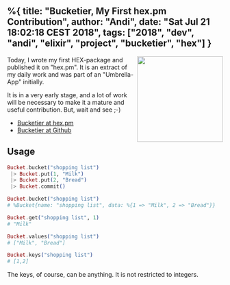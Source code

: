 %{
title: "Bucketier, My First hex.pm Contribution",
author: "Andi",
date: "Sat Jul 21 18:02:18 CEST 2018",
tags: ["2018", "dev", "andi", "elixir", "project", "bucketier", "hex"]
}
---
<img style="width: 200px" align="right" src="https://hexdocs.pm/bucketier/assets/logo.png" />

Today, I wrote my first HEX-package and published it on "hex.pm".
It is an extract of my daily work and was part of an "Umbrella-App" initially.

It is in a very early stage, and a lot of work will be necessary to make it a mature and useful contribution. But, wait and see ;-)


  * [Bucketier at hex.pm](https://hex.pm/packages/bucketier)
  * [Bucketier at Github](https://github.com/iboard/bucketier)

## Usage

```elixir
Bucket.bucket("shopping list")
 |> Bucket.put(1, "Milk")
 |> Bucket.put(2, "Bread")
 |> Bucket.commit()

Bucket.bucket("shopping list")
# %Bucket{name: "shopping list", data: %{1 => "Milk", 2 => "Bread"}}

Bucket.get("shopping list", 1)
# "Milk"

Bucket.values("shopping list")
# ["Milk", "Bread"]

Bucket.keys("shopping list")
# [1,2]
```

The keys, of course, can be anything. It is not restricted to integers.
